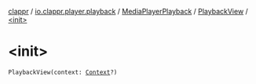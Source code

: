 [clappr](../../../index.md) / [io.clappr.player.playback](../../index.md) / [MediaPlayerPlayback](../index.md) / [PlaybackView](index.md) / [&lt;init&gt;](./-init-.md)

# &lt;init&gt;

`PlaybackView(context: `[`Context`](https://developer.android.com/reference/android/content/Context.html)`?)`